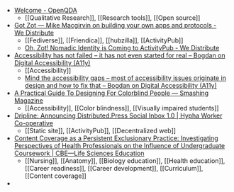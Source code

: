 - [Welcome - OpenQDA](https://openqda.org/)
	- [[Qualitative Research]], [[Research tools]], [[Open source]]
- [Got Zot — Mike Macgirvin on building your own apps and protocols - We Distribute](https://wedistribute.org/2017/10/got-zot-mike-macgirvin-on-building-your-own-apps-and-protocols/)
	- [[Fediverse]], [[Friendica]], [[hubzilla]], [[ActivityPub]]
	- [Oh, Zot! Nomadic Identity is Coming to ActivityPub - We Distribute](https://wedistribute.org/2024/03/activitypub-nomadic-identity/)
- [Accessibility has not failed – it has not even started for real – Bogdan on Digital Accessibility (A11y)](https://cerovac.com/a11y/2024/03/accessibility-has-not-failed-it-has-not-even-started-for-real/)
	- [[Accessibility]]
	- [Mind the accessibility gaps – most of accessibility issues originate in design and how to fix that – Bogdan on Digital Accessibility (A11y)](https://cerovac.com/a11y/2024/01/mind-the-accessibility-gaps-most-of-accessibility-issues-originate-in-design-and-how-to-fix-that/)
- [A Practical Guide To Designing For Colorblind People — Smashing Magazine](https://www.smashingmagazine.com/2024/02/designing-for-colorblindness/)
	- [[Accessibility]], [[Color blindness]], [[Visually impaired students]]
- [Dripline: Announcing Distributed.Press Social Inbox 1.0 | Hypha Worker Co-operative](https://hypha.coop/dripline/announcing-dp-social-inbox/)
	- [[Static site]], [[ActivityPub]], [[Decentralized web]]
- [Content Coverage as a Persistent Exclusionary Practice: Investigating Perspectives of Health Professionals on the Influence of Undergraduate Coursework | CBE—Life Sciences Education](https://www.lifescied.org/doi/10.1187/cbe.23-05-0074)
	- [[Nursing]], [[Anatomy]], [[Biology education]], [[Health education]], [[Career readiness]], [[Career development]], [[Curriculum]], [[Content coverage]]
-